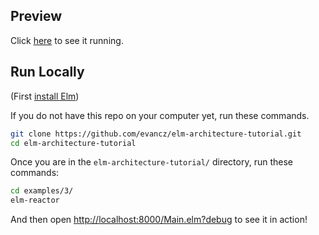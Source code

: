 ## Preview

Click [here](https://evancz.github.io/elm-architecture-tutorial/examples/3) to see it running.


## Run Locally

(First [install Elm](http://elm-lang.org/install))

If you do not have this repo on your computer yet, run these commands.

```bash
git clone https://github.com/evancz/elm-architecture-tutorial.git
cd elm-architecture-tutorial
```

Once you are in the `elm-architecture-tutorial/` directory, run these commands:

```bash
cd examples/3/
elm-reactor
```

And then open [http://localhost:8000/Main.elm?debug](http://localhost:8000/Main.elm?debug) to see it in action!
